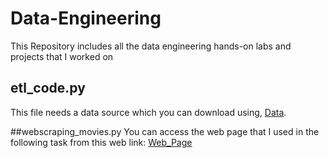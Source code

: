 # Data-Engineering
This Repository includes all the data engineering hands-on labs and projects that I worked on 

## etl_code.py
This file needs a data source which you can download using, [Data](https://cf-courses-data.s3.us.cloud-object-storage.appdomain.cloud/IBMDeveloperSkillsNetwork-PY0221EN-SkillsNetwork/labs/module%206/Lab%20-%20Extract%20Transform%20Load/data/source.zip).

##webscraping_movies.py
You can access the web page that I used in the following task from this web link:
[Web_Page](https://web.archive.org/web/20230902185655/https://en.everybodywiki.com/100_Most_Highly-Ranked_Films)
